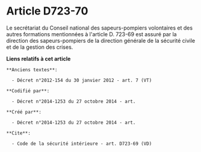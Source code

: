# Article D723-70

Le secrétariat du Conseil national des sapeurs-pompiers volontaires et des autres formations mentionnées à l'article D.
723-69 est assuré par la direction des sapeurs-pompiers de la direction générale de la sécurité civile et de la gestion des
crises.

**Liens relatifs à cet article**

	**Anciens textes**:

	  - Décret n°2012-154 du 30 janvier 2012 - art. 7 (VT)

	**Codifié par**:

	  - Décret n°2014-1253 du 27 octobre 2014 - art.

	**Créé par**:

	  - Décret n°2014-1253 du 27 octobre 2014 - art.

	**Cite**:

	  - Code de la sécurité intérieure - art. D723-69 (VD)
